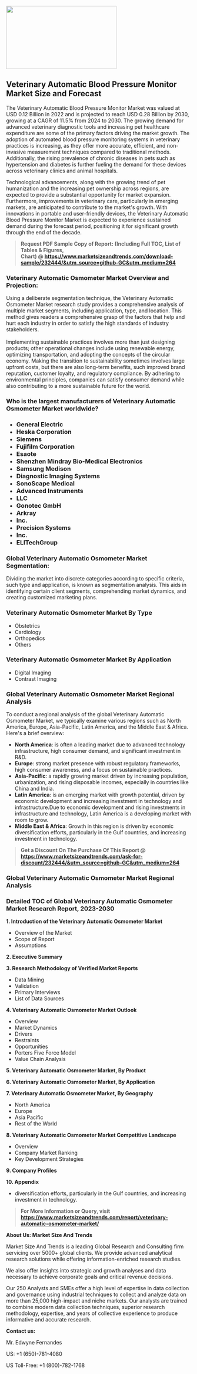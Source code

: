 <p><img class="alignnone size-medium wp-image-20088" src="https://ffe5etoiles.com/wp-content/uploads/2024/12/MST1-300x171.png" alt="" width="300" height="171" /></p><h2>Veterinary Automatic Blood Pressure Monitor Market Size and Forecast</h2><p>The Veterinary Automatic Blood Pressure Monitor Market was valued at USD 0.12 Billion in 2022 and is projected to reach USD 0.28 Billion by 2030, growing at a CAGR of 11.5% from 2024 to 2030. The growing demand for advanced veterinary diagnostic tools and increasing pet healthcare expenditure are some of the primary factors driving the market growth. The adoption of automated blood pressure monitoring systems in veterinary practices is increasing, as they offer more accurate, efficient, and non-invasive measurement techniques compared to traditional methods. Additionally, the rising prevalence of chronic diseases in pets such as hypertension and diabetes is further fueling the demand for these devices across veterinary clinics and animal hospitals.</p><p>Technological advancements, along with the growing trend of pet humanization and the increasing pet ownership across regions, are expected to provide a substantial opportunity for market expansion. Furthermore, improvements in veterinary care, particularly in emerging markets, are anticipated to contribute to the market's growth. With innovations in portable and user-friendly devices, the Veterinary Automatic Blood Pressure Monitor Market is expected to experience sustained demand during the forecast period, positioning it for significant growth through the end of the decade.</p></p><blockquote id="" class=""><strong>Request PDF Sample Copy of Report: (Including Full TOC, List of Tables &amp; Figures, Chart)&nbsp;@&nbsp;<strong><a href="https://www.marketsizeandtrends.com/download-sample/232444/&utm_source=github-GC&utm_medium=264" target="_blank">https://www.marketsizeandtrends.com/download-sample/232444/&utm_source=github-GC&utm_medium=264</a></strong></strong></blockquote><h3 id="" class="">Veterinary Automatic Osmometer Market&nbsp;Overview and Projection:</h3><p id="" class="">Using a deliberate segmentation technique, the Veterinary Automatic Osmometer Market research study provides a comprehensive analysis of multiple market segments, including application, type, and location. This method gives readers a comprehensive grasp of the factors that help and hurt each industry in order to satisfy the high standards of industry stakeholders. <br /> <br />Implementing sustainable practices involves more than just designing products; other operational changes include using renewable energy, optimizing transportation, and adopting the concepts of the circular economy. Making the transition to sustainability sometimes involves large upfront costs, but there are also long-term benefits, such improved brand reputation, customer loyalty, and regulatory compliance. By adhering to environmental principles, companies can satisfy consumer demand while also contributing to a more sustainable future for the world.</p><h3 id="" class="">Who is the largest manufacturers of&nbsp;Veterinary Automatic Osmometer Market worldwide?</h3><h3 class=""><p><ul><li>General Electric </li><li> Heska Corporation </li><li> Siemens </li><li> Fujifilm Corporation </li><li> Esaote </li><li> Shenzhen Mindray Bio-Medical Electronics </li><li> Samsung Medison </li><li> Diagnostic Imaging Systems </li><li> SonoScape Medical </li><li> Advanced Instruments </li><li> LLC </li><li> Gonotec GmbH </li><li> Arkray </li><li> Inc. </li><li> Precision Systems </li><li> Inc. </li><li> ELITechGroup</li></ul></p></h3><h3 id="" class="">Global&nbsp;Veterinary Automatic Osmometer Market Segmentation:</h3><p id="" class="">Dividing the market into discrete categories according to specific criteria, such type and application, is known as segmentation analysis. This aids in identifying certain client segments, comprehending market dynamics, and creating customized marketing plans.</p><h3 id="" class="">Veterinary Automatic Osmometer Market&nbsp;By Type</h3><p><p><ul><li>Obstetrics</li><li> Cardiology</li><li> Orthopedics</li><li> Others</p></li></ul></p></p><h3 id="" class="">Veterinary Automatic Osmometer Market&nbsp;By Application</h3><p class=""><p><ul><li>Digital Imaging</li><li> Contrast Imaging</li></ul></p></p><h3 id="" class="">Global Veterinary Automatic Osmometer Market Regional Analysis</h3><p id="" class="">To conduct a regional analysis of the global Veterinary Automatic Osmometer Market, we typically examine various regions such as North America, Europe, Asia-Pacific, Latin America, and the Middle East &amp; Africa. Here's a brief overview:</p><ul><li><strong>North America</strong>: is often a leading market due to advanced technology infrastructure, high consumer demand, and significant investment in R&amp;D.</li><li><strong>Europe</strong>: strong market presence with robust regulatory frameworks, high consumer awareness, and a focus on sustainable practices.</li><li><strong>Asia-Pacific</strong>: a rapidly growing market driven by increasing population, urbanization, and rising disposable incomes, especially in countries like China and India.</li><li><strong>Latin America</strong>: is an emerging market with growth potential, driven by economic development and increasing investment in technology and infrastructure.Due to economic development and rising investments in infrastructure and technology, Latin America is a developing market with room to grow.</li><li><strong>Middle East &amp; Africa</strong>: Growth in this region is driven by economic diversification efforts, particularly in the Gulf countries, and increasing investment in technology.</li></ul><blockquote id="" class=""><strong>Get a Discount On The Purchase Of This Report @ <strong><a href="https://www.marketsizeandtrends.com/ask-for-discount/232444/&utm_source=github-GC&utm_medium=264" target="_blank">https://www.marketsizeandtrends.com/ask-for-discount/232444/&utm_source=github-GC&utm_medium=264</a></strong></strong></blockquote><h3 id="" class="">Global Veterinary Automatic Osmometer Market Regional Analysis</h3><h3 id="" class="">Detailed TOC of Global Veterinary Automatic Osmometer Market Research Report, 2023-2030</h3><p id="" class=""><strong>1. Introduction of the Veterinary Automatic Osmometer Market</strong></p><ul><li>Overview of the Market</li><li>Scope of Report</li><li>Assumptions</li></ul><p id="" class=""><strong>2. Executive Summary</strong></p><p id="" class=""><strong>3. Research Methodology of Verified Market Reports</strong></p><ul><li>Data Mining</li><li>Validation</li><li>Primary Interviews</li><li>List of Data Sources</li></ul><p id="" class=""><strong>4. Veterinary Automatic Osmometer Market Outlook</strong></p><ul><li>Overview</li><li>Market Dynamics</li><li>Drivers</li><li>Restraints</li><li>Opportunities</li><li>Porters Five Force Model</li><li>Value Chain Analysis</li></ul><p id="" class=""><strong>5. Veterinary Automatic Osmometer Market, By Product</strong></p><p id="" class=""><strong>6. Veterinary Automatic Osmometer Market, By Application</strong></p><p id="" class=""><strong>7. Veterinary Automatic Osmometer Market, By Geography</strong></p><ul><li>North America</li><li>Europe</li><li>Asia Pacific</li><li>Rest of the World</li></ul><p id="" class=""><strong>8. Veterinary Automatic Osmometer Market Competitive Landscape</strong></p><ul><li>Overview</li><li>Company Market Ranking</li><li>Key Development Strategies</li></ul><p id="" class=""><strong>9. Company Profiles</strong></p><p id="" class=""><strong>10. Appendix</strong></p><ul><li>diversification efforts, particularly in the Gulf countries, and increasing investment in technology.</li></ul><blockquote id="" class=""><strong>For More Information or Query, visit <strong><strong><a href="https://www.marketsizeandtrends.com/report/veterinary-automatic-osmometer-market/" target="_blank">https://www.marketsizeandtrends.com/report/veterinary-automatic-osmometer-market/</a></strong></strong></strong></blockquote><p id="" class=""><strong>About Us: Market Size And Trends</strong></p><p id="" class="">Market Size And Trends is a leading Global Research and Consulting firm servicing over 5000+ global clients. We provide advanced analytical research solutions while offering information-enriched research studies.</p><p id="" class="">We also offer insights into strategic and growth analyses and data necessary to achieve corporate goals and critical revenue decisions.</p><p id="" class="">Our 250 Analysts and SMEs offer a high level of expertise in data collection and governance using industrial techniques to collect and analyze data on more than 25,000 high-impact and niche markets. Our analysts are trained to combine modern data collection techniques, superior research methodology, expertise, and years of collective experience to produce informative and accurate research.</p><p id="" class=""><strong>Contact us:</strong></p><p id="" class="">Mr. Edwyne Fernandes</p><p id="" class="">US: +1 (650)-781-4080</p><p id="" class="">US Toll-Free: +1 (800)-782-1768</p>

